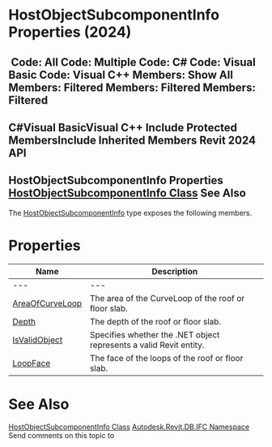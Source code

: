 # HostObjectSubcomponentInfo Properties (2024)

﻿
 Code: All Code: Multiple Code: C# Code: Visual Basic Code: Visual C++  Members: Show All Members: Filtered Members: Filtered Members: Filtered   
---  
C#Visual BasicVisual C++
Include Protected MembersInclude Inherited Members
Revit 2024 API  
---  
HostObjectSubcomponentInfo Properties  
[HostObjectSubcomponentInfo Class](3221a7c6-0d7e-c0dd-2ca8-313acd461204.md "HostObjectSubcomponentInfo Class") See Also  
---  
The [HostObjectSubcomponentInfo](3221a7c6-0d7e-c0dd-2ca8-313acd461204.md "HostObjectSubcomponentInfo Class") type exposes the following members.
# Properties
| Name | Description |
| --- | --- |
| --- | --- | --- |
| [AreaOfCurveLoop](013c123f-063b-751e-c888-389aea33948f.md "AreaOfCurveLoop Property") | The area of the CurveLoop of the roof or floor slab. |
| [Depth](7078a602-eb3e-3113-4ae6-1d687b2bd10f.md "Depth Property") | The depth of the roof or floor slab. |
| [IsValidObject](53f10a7c-8491-ce4f-0139-ceb2e99fdf8b.md "IsValidObject Property") | Specifies whether the .NET object represents a valid Revit entity. |
| [LoopFace](1d2da0b1-26ee-91bc-cf36-d70eb73ea821.md "LoopFace Property") | The face of the loops of the roof or floor slab. |

# See Also
[HostObjectSubcomponentInfo Class](3221a7c6-0d7e-c0dd-2ca8-313acd461204.md "HostObjectSubcomponentInfo Class")
[Autodesk.Revit.DB.IFC Namespace](b823fafb-1ba1-896b-4097-142c2817ce74.md "Autodesk.Revit.DB.IFC Namespace")
Send comments on this topic to 